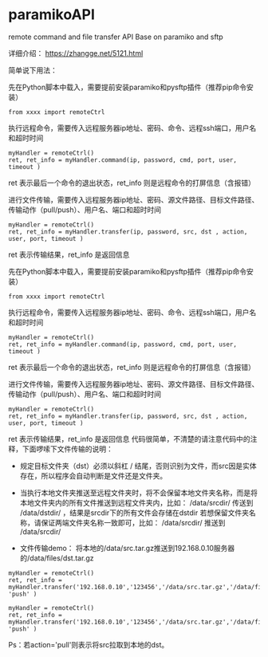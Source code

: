 # paramikoAPI
remote command and file transfer API Base on paramiko and sftp

详细介绍： https://zhangge.net/5121.html

简单说下用法：

先在Python脚本中载入，需要提前安装paramiko和pysftp插件（推荐pip命令安装）
```
from xxxx import remoteCtrl
```
执行远程命令，需要传入远程服务器ip地址、密码、命令、远程ssh端口，用户名和超时时间
```
myHandler = remoteCtrl()
ret, ret_info = myHandler.command(ip, password, cmd, port, user, timeout )
```
ret 表示最后一个命令的退出状态，ret_info 则是远程命令的打屏信息（含报错）

进行文件传输，需要传入远程服务器ip地址、密码、源文件路径、目标文件路径、传输动作（pull/push）、用户名、端口和超时时间
```
myHandler = remoteCtrl()
ret, ret_info = myHandler.transfer(ip, password, src, dst , action, user, port, timeout )
```
ret 表示传输结果，ret_info 是返回信息

先在Python脚本中载入，需要提前安装paramiko和pysftp插件（推荐pip命令安装）
```
from xxxx import remoteCtrl
```
执行远程命令，需要传入远程服务器ip地址、密码、命令、远程ssh端口，用户名和超时时间
```
myHandler = remoteCtrl()
ret, ret_info = myHandler.command(ip, password, cmd, port, user, timeout )
```
ret 表示最后一个命令的退出状态，ret_info 则是远程命令的打屏信息（含报错）
 
进行文件传输，需要传入远程服务器ip地址、密码、源文件路径、目标文件路径、传输动作（pull/push）、用户名、端口和超时时间
```
myHandler = remoteCtrl()
ret, ret_info = myHandler.transfer(ip, password, src, dst , action, user, port, timeout )
```
ret 表示传输结果，ret_info 是返回信息
代码很简单，不清楚的请注意代码中的注释，下面啰嗦下文件传输的说明：

- 规定目标文件夹（dst）必须以斜杠 / 结尾，否则识别为文件，而src因是实体存在，所以程序会自动判断是文件还是文件夹。
- 当执行本地文件夹推送至远程文件夹时，将不会保留本地文件夹名称，而是将本地文件夹内的所有文件推送到远程文件夹内，比如：
/data/srcdir/   传送到 /data/dstdir/ ，结果是srcdir下的所有文件会存储在dstdir
若想保留文件夹名称，请保证两端文件夹名称一致即可，比如：
/data/srcdir/   推送到 /data/srcdir/

- 文件传输demo：
将本地的/data/src.tar.gz推送到192.168.0.10服务器的/data/files/dst.tar.gz
```
myHandler = remoteCtrl()
ret, ret_info = myHandler.transfer('192.168.0.10','123456','/data/src.tar.gz','/data/files/dst.tar.gz', 'push' )

myHandler = remoteCtrl()
ret, ret_info = myHandler.transfer('192.168.0.10','123456','/data/src.tar.gz','/data/files/dst.tar.gz', 'push' )
```
Ps：若action='pull'则表示将src拉取到本地的dst。
